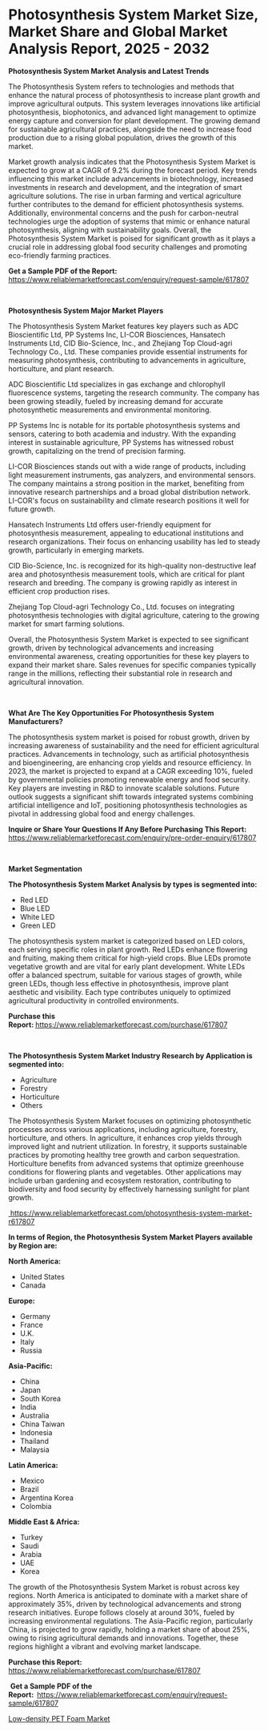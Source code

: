 <p><h1>Photosynthesis System Market Size, Market Share and Global Market Analysis Report, 2025 - 2032</h1></p><p><strong>Photosynthesis System Market Analysis and Latest Trends</strong></p>
<p><p>The Photosynthesis System refers to technologies and methods that enhance the natural process of photosynthesis to increase plant growth and improve agricultural outputs. This system leverages innovations like artificial photosynthesis, biophotonics, and advanced light management to optimize energy capture and conversion for plant development. The growing demand for sustainable agricultural practices, alongside the need to increase food production due to a rising global population, drives the growth of this market.</p><p>Market growth analysis indicates that the Photosynthesis System Market is expected to grow at a CAGR of 9.2% during the forecast period. Key trends influencing this market include advancements in biotechnology, increased investments in research and development, and the integration of smart agriculture solutions. The rise in urban farming and vertical agriculture further contributes to the demand for efficient photosynthesis systems. Additionally, environmental concerns and the push for carbon-neutral technologies urge the adoption of systems that mimic or enhance natural photosynthesis, aligning with sustainability goals. Overall, the Photosynthesis System Market is poised for significant growth as it plays a crucial role in addressing global food security challenges and promoting eco-friendly farming practices.</p></p>
<p><strong>Get a Sample PDF of the Report:&nbsp;</strong> <a href="https://www.reliablemarketforecast.com/enquiry/request-sample/617807?utm_campaign=2875&utm_medium=2&utm_source=Github&utm_content=ia&utm_term=29032025&utm_id=photosynthesis-system">https://www.reliablemarketforecast.com/enquiry/request-sample/617807</a></p>
<p>&nbsp;</p>
<p><strong>Photosynthesis System Major Market Players</strong></p>
<p><p>The Photosynthesis System Market features key players such as ADC Bioscientific Ltd, PP Systems Inc, LI-COR Biosciences, Hansatech Instruments Ltd, CID Bio-Science, Inc., and Zhejiang Top Cloud-agri Technology Co., Ltd. These companies provide essential instruments for measuring photosynthesis, contributing to advancements in agriculture, horticulture, and plant research.</p><p>ADC Bioscientific Ltd specializes in gas exchange and chlorophyll fluorescence systems, targeting the research community. The company has been growing steadily, fueled by increasing demand for accurate photosynthetic measurements and environmental monitoring.</p><p>PP Systems Inc is notable for its portable photosynthesis systems and sensors, catering to both academia and industry. With the expanding interest in sustainable agriculture, PP Systems has witnessed robust growth, capitalizing on the trend of precision farming.</p><p>LI-COR Biosciences stands out with a wide range of products, including light measurement instruments, gas analyzers, and environmental sensors. The company maintains a strong position in the market, benefiting from innovative research partnerships and a broad global distribution network. LI-COR's focus on sustainability and climate research positions it well for future growth.</p><p>Hansatech Instruments Ltd offers user-friendly equipment for photosynthesis measurement, appealing to educational institutions and research organizations. Their focus on enhancing usability has led to steady growth, particularly in emerging markets.</p><p>CID Bio-Science, Inc. is recognized for its high-quality non-destructive leaf area and photosynthesis measurement tools, which are critical for plant research and breeding. The company is growing rapidly as interest in efficient crop production rises.</p><p>Zhejiang Top Cloud-agri Technology Co., Ltd. focuses on integrating photosynthesis technologies with digital agriculture, catering to the growing market for smart farming solutions. </p><p>Overall, the Photosynthesis System Market is expected to see significant growth, driven by technological advancements and increasing environmental awareness, creating opportunities for these key players to expand their market share. Sales revenues for specific companies typically range in the millions, reflecting their substantial role in research and agricultural innovation.</p></p>
<p>&nbsp;</p>
<p><strong>What Are The Key Opportunities For Photosynthesis System Manufacturers?</strong></p>
<p><p>The photosynthesis system market is poised for robust growth, driven by increasing awareness of sustainability and the need for efficient agricultural practices. Advancements in technology, such as artificial photosynthesis and bioengineering, are enhancing crop yields and resource efficiency. In 2023, the market is projected to expand at a CAGR exceeding 10%, fueled by governmental policies promoting renewable energy and food security. Key players are investing in R&D to innovate scalable solutions. Future outlook suggests a significant shift towards integrated systems combining artificial intelligence and IoT, positioning photosynthesis technologies as pivotal in addressing global food and energy challenges.</p></p>
<p><strong>Inquire or Share Your Questions If Any Before Purchasing This Report:</strong> <a href="https://www.reliablemarketforecast.com/enquiry/pre-order-enquiry/617807?utm_campaign=2875&utm_medium=2&utm_source=Github&utm_content=ia&utm_term=29032025&utm_id=photosynthesis-system">https://www.reliablemarketforecast.com/enquiry/pre-order-enquiry/617807</a></p>
<p>&nbsp;</p>
<p><strong>Market Segmentation</strong></p>
<p><strong>The Photosynthesis System Market Analysis by types is segmented into:</strong></p>
<p><ul><li>Red LED</li><li>Blue LED</li><li>White LED</li><li>Green LED</li></ul></p>
<p><p>The photosynthesis system market is categorized based on LED colors, each serving specific roles in plant growth. Red LEDs enhance flowering and fruiting, making them critical for high-yield crops. Blue LEDs promote vegetative growth and are vital for early plant development. White LEDs offer a balanced spectrum, suitable for various stages of growth, while green LEDs, though less effective in photosynthesis, improve plant aesthetic and visibility. Each type contributes uniquely to optimized agricultural productivity in controlled environments.</p></p>
<p><strong>Purchase this Report:&nbsp;</strong><a href="https://www.reliablemarketforecast.com/purchase/617807?utm_campaign=2875&utm_medium=2&utm_source=Github&utm_content=ia&utm_term=29032025&utm_id=photosynthesis-system">https://www.reliablemarketforecast.com/purchase/617807</a></p>
<p>&nbsp;</p>
<p><strong>The Photosynthesis System Market Industry Research by Application is segmented into:</strong></p>
<p><ul><li>Agriculture</li><li>Forestry</li><li>Horticulture</li><li>Others</li></ul></p>
<p><p>The Photosynthesis System Market focuses on optimizing photosynthetic processes across various applications, including agriculture, forestry, horticulture, and others. In agriculture, it enhances crop yields through improved light and nutrient utilization. In forestry, it supports sustainable practices by promoting healthy tree growth and carbon sequestration. Horticulture benefits from advanced systems that optimize greenhouse conditions for flowering plants and vegetables. Other applications may include urban gardening and ecosystem restoration, contributing to biodiversity and food security by effectively harnessing sunlight for plant growth.</p></p>
<p><a href="https://www.reliablemarketforecast.com/photosynthesis-system-market-r617807?utm_campaign=2875&utm_medium=2&utm_source=Github&utm_content=ia&utm_term=29032025&utm_id=photosynthesis-system">&nbsp;https://www.reliablemarketforecast.com/photosynthesis-system-market-r617807</a></p>
<p><strong>In terms of Region, the Photosynthesis System Market Players available by Region are:</strong></p>
<p>
    <p> <strong> North America: </strong>
        <ul>
            <li>United States</li>
            <li>Canada</li>
        </ul>
        </p> 
    <p> <strong> Europe: </strong>
        <ul>
            <li>Germany</li>
            <li>France</li>
            <li>U.K.</li>
            <li>Italy</li>
            <li>Russia</li>
        </ul>
        </p> 
    <p> <strong> Asia-Pacific: </strong>
        <ul>
            <li>China</li>
            <li>Japan</li>
            <li>South Korea</li>
            <li>India</li>
            <li>Australia</li>
            <li>China Taiwan</li>
            <li>Indonesia</li>
            <li>Thailand</li>
            <li>Malaysia</li>
        </ul>
        </p> 
    <p> <strong> Latin America: </strong>
        <ul>
            <li>Mexico</li>
            <li>Brazil</li>
            <li>Argentina Korea</li>
            <li>Colombia</li>
        </ul>
        </p> 
    <p> <strong> Middle East & Africa: </strong>
        <ul>
            <li>Turkey</li>
            <li>Saudi</li>
            <li>Arabia</li>
            <li>UAE</li>
            <li>Korea</li>
        </ul>
    </p>
    </p>
<p><p>The growth of the Photosynthesis System Market is robust across key regions. North America is anticipated to dominate with a market share of approximately 35%, driven by technological advancements and strong research initiatives. Europe follows closely at around 30%, fueled by increasing environmental regulations. The Asia-Pacific region, particularly China, is projected to grow rapidly, holding a market share of about 25%, owing to rising agricultural demands and innovations. Together, these regions highlight a vibrant and evolving market landscape.</p></p>
<p><strong>Purchase this Report: </strong><a href="https://www.reliablemarketforecast.com/purchase/617807?utm_campaign=2875&utm_medium=2&utm_source=Github&utm_content=ia&utm_term=29032025&utm_id=photosynthesis-system">https://www.reliablemarketforecast.com/purchase/617807</a></p>
<p>&nbsp;<strong>Get a Sample PDF of the Report:&nbsp;&nbsp;</strong><a href="https://www.reliablemarketforecast.com/enquiry/request-sample/617807?utm_campaign=2875&utm_medium=2&utm_source=Github&utm_content=ia&utm_term=29032025&utm_id=photosynthesis-system">https://www.reliablemarketforecast.com/enquiry/request-sample/617807</a></p>
<p><strong></strong></p>
<p><p><a href="https://github.com/ngozudapshi/Market-Research-Report-List-1/blob/main/low-density-pet-foam-market.md?utm_campaign=2875&utm_medium=2&utm_source=Github&utm_content=ia&utm_term=29032025&utm_id=photosynthesis-system">Low-density PET Foam Market</a></p></p>